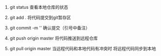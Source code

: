    1. git status  查看本地仓库的状态
   2. git add .   将代码提交到git暂存区
   3. git commit -m '' 确认提交（引号中备注）
   4. git push origin master 将代码推送到远程仓库

   5. git pull origin master 当远程代码和本地代码有冲突时  将远程代码同步到本地
   